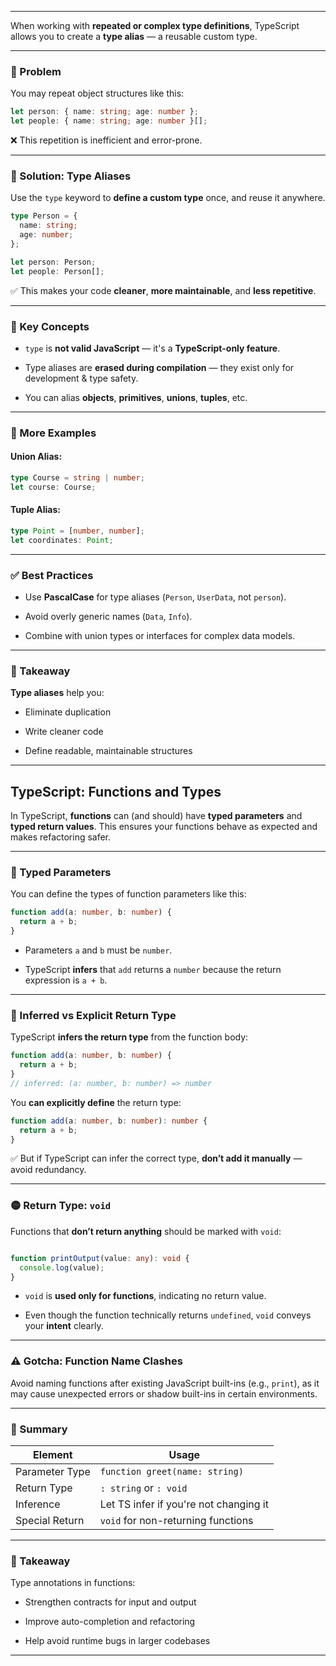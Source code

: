 
---

When working with **repeated or complex type definitions**, TypeScript allows you to create a **type alias** — a reusable custom type.

---

### 🔸 Problem

You may repeat object structures like this:

```ts
let person: { name: string; age: number };
let people: { name: string; age: number }[];
```

❌ This repetition is inefficient and error-prone.

---

### 🔹 Solution: Type Aliases

Use the `type` keyword to **define a custom type** once, and reuse it anywhere.

```ts
type Person = {
  name: string;
  age: number;
};

let person: Person;
let people: Person[];
```

✅ This makes your code **cleaner**, **more maintainable**, and **less repetitive**.

---

### 🧠 Key Concepts

- `type` is **not valid JavaScript** — it's a **TypeScript-only feature**.
    
- Type aliases are **erased during compilation** — they exist only for development & type safety.
    
- You can alias **objects**, **primitives**, **unions**, **tuples**, etc.
    

---

### 🧪 More Examples

#### Union Alias:

```ts
type Course = string | number;
let course: Course;
```

#### Tuple Alias:

```ts
type Point = [number, number];
let coordinates: Point;
```

---

### ✅ Best Practices

- Use **PascalCase** for type aliases (`Person`, `UserData`, not `person`).
    
- Avoid overly generic names (`Data`, `Info`).
    
- Combine with union types or interfaces for complex data models.
    

---

### 🔑 Takeaway

**Type aliases** help you:

- Eliminate duplication
    
- Write cleaner code
    
- Define readable, maintainable structures
    


---

## TypeScript: Functions and Types

In TypeScript, **functions** can (and should) have **typed parameters** and **typed return values**. This ensures your functions behave as expected and makes refactoring safer.

---

### 🔸 Typed Parameters

You can define the types of function parameters like this:

```ts
function add(a: number, b: number) {
  return a + b;
}
```

- Parameters `a` and `b` must be `number`.
    
- TypeScript **infers** that `add` returns a `number` because the return expression is `a + b`.
    

---

### 🔹 Inferred vs Explicit Return Type

TypeScript **infers the return type** from the function body:

```ts
function add(a: number, b: number) {
  return a + b;
}
// inferred: (a: number, b: number) => number
```

You **can explicitly define** the return type:

```ts
function add(a: number, b: number): number {
  return a + b;
}
```

✅ But if TypeScript can infer the correct type, **don’t add it manually** — avoid redundancy.

---

### 🟡 Return Type: `void`

Functions that **don’t return anything** should be marked with `void`:

```ts

function printOutput(value: any): void {
  console.log(value);
}
```

- `void` is **used only for functions**, indicating no return value.
    
- Even though the function technically returns `undefined`, `void` conveys your **intent** clearly.
    

---

### ⚠️ Gotcha: Function Name Clashes

Avoid naming functions after existing JavaScript built-ins (e.g., `print`), as it may cause unexpected errors or shadow built-ins in certain environments.

---

### 🧠 Summary

|Element|Usage|
|---|---|
|Parameter Type|`function greet(name: string)`|
|Return Type|`: string` or `: void`|
|Inference|Let TS infer if you're not changing it|
|Special Return|`void` for non-returning functions|

---

### 🔑 Takeaway

Type annotations in functions:

- Strengthen contracts for input and output
    
- Improve auto-completion and refactoring
    
- Help avoid runtime bugs in larger codebases
    

---


